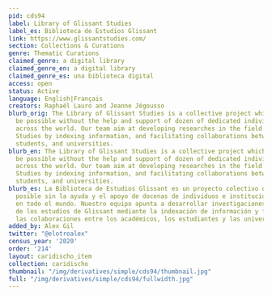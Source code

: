 ```yaml
---
pid: cds94
label: Library of Glissant Studies
label_es: Biblioteca de Estudios Glissant
link: https://www.glissantstudies.com/
section: Collections & Curations
genre: Thematic Curations
claimed_genre: a digital library
claimed_genre_en: a digital library
claimed_genre_es: una biblioteca digital
access: open
status: Active
language: English|Français
creators: Raphaël Lauro and Jeanne Jégousso
blurb_orig: The Library of Glissant Studies is a collective project which would not
  be possible without the help and support of dozen of dedicated individuals and institutions
  across the world. Our team aim at developing researches in the field of Glissant
  Studies by indexing information, and facilitating collaborations between scholars,
  students, and universities.
blurb_en: The Library of Glissant Studies is a collective project which would not
  be possible without the help and support of dozen of dedicated individuals and institutions
  across the world. Our team aim at developing researches in the field of Glissant
  Studies by indexing information, and facilitating collaborations between scholars,
  students, and universities.
blurb_es: La Biblioteca de Estudios Glissant es un proyecto colectivo que no sería
  posible sin la ayuda y el apoyo de docenas de individuos e instituciones dedicadas
  en todo el mundo. Nuestro equipo apunta a desarrollar investigaciones en el campo
  de los estudios de Glissant mediante la indexación de información y facilitando
  las colaboraciones entre los académicos, los estudiantes y las universidades.
added_by: Alex Gil
twitter: "@elotroalex"
census_year: '2020'
order: '214'
layout: caridischo_item
collection: caridischo
thumbnail: "/img/derivatives/simple/cds94/thumbnail.jpg"
full: "/img/derivatives/simple/cds94/fullwidth.jpg"
---
```

